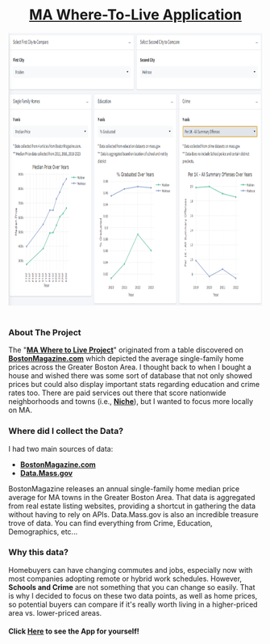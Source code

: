 <h1 style="text-align: center;"><a href="https://ynr0pw-christian-schmidt.shinyapps.io/MA-Where-to-Live-Project/">MA Where-To-Live Application</a></h1>
<div>
  <a href="https://github.com/christiantschmidt">
    <img src="https://github.com/christiantschmidt/MA-Where-To-Live-Application/blob/main/Screenshot%202024-05-08%20184044.png" alt="Dashboard Screenshot" width="900" height="540">
  </a>
</div>
<br>
<!-- ABOUT THE PROJECT -->
<div>
  <h3>About The Project</h3>
  <p>
    The "<a href="https://ynr0pw-christian-schmidt.shinyapps.io/MA-Where-to-Live-Project/"><strong>MA Where to Live Project</strong></a>" originated from a table discovered on 
    <a href="https://www.bostonmagazine.com/property/boston-single-family-home-prices-by-town-in-2023/"><strong>BostonMagazine.com</strong></a>
    which depicted the average single-family home prices across the Greater Boston Area. 
    I thought back to when I bought a house and wished there was some sort of database that not only showed prices but could also display important stats regarding education and crime rates too.
    There are paid services out there that score nationwide neighborhoods and towns (i.e., <a href="https://www.niche.com/"><strong>Niche</strong></a>), but I wanted to focus more locally on MA.
  </p>
</div>
<div>
  <h3>Where did I collect the Data?</h3>
  <p>
    I had two main sources of data:
    <ul>
      <li><a href="https://www.bostonmagazine.com/property/boston-single-family-home-prices-by-town-in-2023/"><strong>BostonMagazine.com</strong></a></li>
      <li><a href="https://data.mass.gov/"><strong>Data.Mass.gov</strong></a></li>
    </ul>
    BostonMagazine releases an annual single-family home median price average for MA towns in the Greater Boston Area.
    That data is aggregated from real estate listing websites, providing a shortcut in gathering the data without having to rely on APIs.
    Data.Mass.gov is also an incredible treasure trove of data. You can find everything from Crime, Education, Demographics, etc...
  </p>
</div>
<div>
  <h3>Why this data?</h3>
  <p>
    Homebuyers can have changing commutes and jobs, especially now with most companies adopting remote or hybrid work schedules.
    However, <strong>Schools and Crime</strong> are not something that you can change so easily.
    That is why I decided to focus on these two data points, as well as home prices, so potential buyers can compare if it's really worth living in a higher-priced area vs. lower-priced areas.
  </p>
</div>
<div>
  <h4>Click <a href="https://ynr0pw-christian-schmidt.shinyapps.io/MA-Where-to-Live-Project/">Here</a> to see the App for yourself!</h4>
</div>

